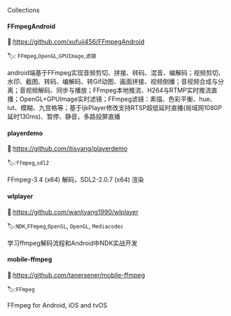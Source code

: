 Collections

#### **FFmpegAndroid**

🔗:<https://github.com/xufuji456/FFmpegAndroid>

🏷: `FFmpeg`,`OpenGL`,`GPUImage`,`滤镜`

android端基于FFmpeg实现音频剪切、拼接、转码、混音、编解码；视频剪切、水印、截图、转码、编解码、转Gif动图、画面拼接、视频倒播；音视频合成与分离；音视频解码、同步与播放；FFmpeg本地推流、H264与RTMP实时推流直播；OpenGL+GPUImage实时滤镜；FFmpeg滤镜：素描、色彩平衡、hue、lut、模糊、九宫格等；基于IjkPlayer修改支持RTSP超低延时直播(局域网1080P延时130ms)、暂停、静音，多路投屏直播



#### **playerdemo**

🔗:<https://github.com/itisyang/playerdemo>

🏷:`ffmpeg`,`sdl2`

 FFmpeg-3.4 (x64) 解码，SDL2-2.0.7 (x64) 渲染



#### **wlplayer**

🔗:<https://github.com/wanliyang1990/wlplayer>

🏷:`NDK`,`FFmpeg`,`OpenSL`, `OpenGL`, `Mediacodec`

学习ffmpeg解码流程和Android中NDK实战开发



#### **mobile-ffmpeg**

🔗:<https://github.com/tanersener/mobile-ffmpeg>

🏷:`FFmpeg`

FFmpeg for Android, iOS and tvOS